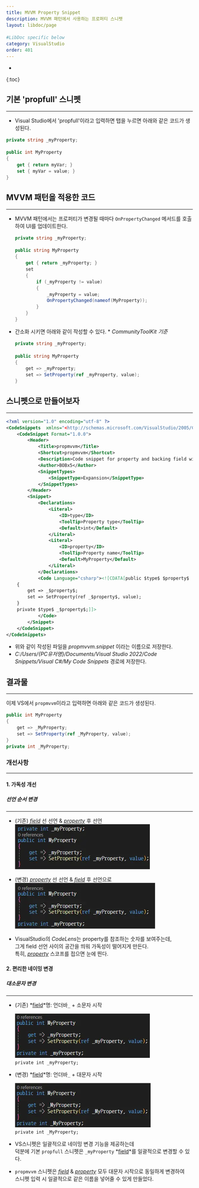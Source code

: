```yaml
---
title: MVVM Property Snippet
description: MVVM 패턴에서 사용하는 프로퍼티 스니펫 
layout: libdoc/page

#LibDoc specific below
category: VisualStudio
order: 401
---
```

* 
{:toc}

## 기본 'propfull' 스니펫

---

* Visual Studio에서 'propfull'이라고 입력하면 탭을 누르면 아래와 같은 코드가 생성된다.

```csharp
private string _myProperty;

public int MyProperty
{
    get { return myVar; }
    set { myVar = value; }
}
```

## MVVM 패턴을 적용한 코드

 ---

* MVVM 패턴에서는 프로퍼티가 변경될 때마다 `OnPropertyChanged` 메서드를 호출하여 UI를 업데이트한다.
    ```csharp
    private string _myProperty;

    public string MyProperty
    {
        get { return _myProperty; }
        set
        {
            if (_myProperty != value)
            {
                _myProperty = value;
                OnPropertyChanged(nameof(MyProperty));
            }
        }
    }
    ```
    
* 간소화 시키면 아래와 같이 작성할 수 있다. * *CommunityToolKit 기준*
    
    ```csharp
    private string _myProperty;

    public string MyProperty
    {
        get => _myProperty;
        set => SetProperty(ref _myProperty, value);
    }
    ```

## 스니펫으로 만들어보자

---

```xml
<?xml version="1.0" encoding="utf-8" ?>
<CodeSnippets  xmlns="<http://schemas.microsoft.com/VisualStudio/2005/CodeSnippet>">
	<CodeSnippet Format="1.0.0">
		<Header>
			<Title>propmvvm</Title>
			<Shortcut>propmvvm</Shortcut>
			<Description>Code snippet for property and backing field with mvvm pattern</Description>
			<Author>BOBx5</Author>
			<SnippetTypes>
				<SnippetType>Expansion</SnippetType>
			</SnippetTypes>
		</Header>
		<Snippet>
			<Declarations>
				<Literal>
					<ID>type</ID>
					<ToolTip>Property type</ToolTip>
					<Default>int</Default>
				</Literal>
				<Literal>
					<ID>property</ID>
					<ToolTip>Property name</ToolTip>
					<Default>MyProperty</Default>
				</Literal>
			</Declarations>
			<Code Language="csharp"><![CDATA[public $type$ $property$
	{
		get => _$property$;
		set => SetProperty(ref _$property$, value);
	}
	private $type$ _$property$;]]>
			</Code>
		</Snippet>
	</CodeSnippet>
</CodeSnippets>
```

* 위와 같이 작성된 파일을 *propmvvm.snippet* 이라는 이름으로 저장한다.
* *C:/Users/{PC유저명}/Documents/Visual Studio 2022/Code Snippets/Visual C#/My Code Snippets* 경로에 저장한다.
  
## 결과물

---

이제 VS에서 `propmvvm`이라고 입력하면 아래와 같은 코드가 생성된다.

```csharp
public int MyProperty
{
    get => _MyProperty;
    set => SetProperty(ref _MyProperty, value);
}
private int _MyProperty;
```

### 개선사항

--- 

#### 1. 가독성 개선
##### 선언 순서 변경

---

 * (기존) *<u>field</u>* 선 선언 & *<u>property</u>* 후 선언
 ![](/assets/visualStudio/VisualStudio_401_MvvmProps_Snippet/VisualStudio_401_MvvmProps_Snippet_1.webp)

 * (변경) *<u>property</u>* 선 선언 & *<u>field</u>* 후 선언으로 
 ![](/assets/visualStudio/VisualStudio_401_MvvmProps_Snippet/VisualStudio_401_MvvmProps_Snippet_2.webp)

 * VisualStudio의 *CodeLens*는 property를 참조하는 숫자를 보여주는데, <br/>
  그게 field 선언 사이의 공간을 띄워 가독성이 떨어지게 만든다.<br/>
  특히, *<u>property</u>* 스코프를 접으면 눈에 띈다.

#### 2. 편리한 네이밍 변경
##### 대소문자 변경

 ---

* (기존) *<u>field</u>*명: 언더바`_` + 소문자 시작

    ![](/assets/visualStudio/VisualStudio_401_MvvmProps_Snippet/VisualStudio_401_MvvmProps_Snippet_3.webp)<br/>
    `private int _myProperty;`

* (변경) *<u>field</u>*명: 언더바`_` + 대문자 시작

    ![](/assets/visualStudio/VisualStudio_401_MvvmProps_Snippet/VisualStudio_401_MvvmProps_Snippet_4.webp)<br/> 
    `private int _MyProperty;`

* VS스니펫은 일괄적으로 네이밍 변경 기능을 제공하는데<br/>
  덕분에 기본 `propfull` 스니펫은 `_myProperty` *<u>field</u>*를 일괄적으로 변경할 수 있다.

* `propmvvm` 스니펫은 *<u>field</u>* & *<u>property</u>* 모두 대문자 시작으로 동일하게 변경하여<br/>
스니펫 입력 시 일괄적으로 같은 이름을 넣어줄 수 있게 만들었다.



